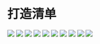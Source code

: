 # 打造清单

![](../assets/book_img/build/1.jpg)
![](../assets/book_img/build/2.jpg)
![](../assets/book_img/build/3.jpg)
![](../assets/book_img/build/4.jpg)
![](../assets/book_img/build/5.jpg)
![](../assets/book_img/build/6.jpg)
![](../assets/book_img/build/7.jpg)
![](../assets/book_img/build/8.jpg)
![](../assets/book_img/build/9.jpg)
![](../assets/book_img/build/10.jpg)

